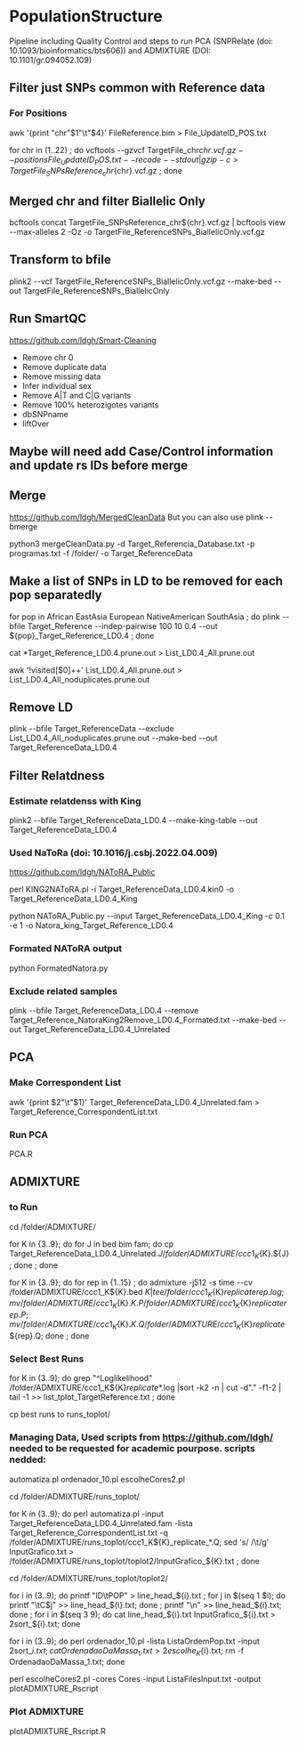 # PopulationStructure
Pipeline including Quality Control and steps to run PCA (SNPRelate (doi: 10.1093/bioinformatics/bts606)) and ADMIXTURE (DOI: 10.1101/gr.094052.109)

## Filter just SNPs common with  Reference data
### For Positions
awk '{print "chr"$1"\t"$4}' FileReference.bim > File_UpdateID_POS.txt
 
for chr in (1..22) ; do  vcftools --gzvcf TargetFile_chr${chr}.vcf.gz --positions File_UpdateID_POS.txt --recode --stdout | gzip -c > TargetFile_SNPsReference_chr${chr}.vcf.gz ; done

## Merged chr and filter Biallelic Only

bcftools concat TargetFile_SNPsReference_chr${chr}.vcf.gz  | bcftools view --max-alleles 2 -Oz -o TargetFile_ReferenceSNPs_BiallelicOnly.vcf.gz

## Transform to bfile
plink2 --vcf TargetFile_ReferenceSNPs_BiallelicOnly.vcf.gz --make-bed --out TargetFile_ReferenceSNPs_BiallelicOnly

## Run SmartQC
https://github.com/ldgh/Smart-Cleaning
- Remove chr 0
- Remove duplicate data
- Remove missing data
- Infer individual sex
- Remove A|T and C|G variants
- Remove 100% heterozigotes variants
- dbSNPname
- liftOver

## Maybe will need add Case/Control information and update rs IDs before merge

## Merge
https://github.com/ldgh/MergedCleanData
But you can also use plink --bmerge

python3 mergeCleanData.py -d Target_Referencia_Database.txt -p programas.txt -f /folder/ -o Target_ReferenceData

## Make a list of SNPs in LD to be removed for each pop separatedly
for pop in African EastAsia European NativeAmerican SouthAsia ; do plink --bfile Target_Reference --indep-pairwise 100 10 0.4 --out ${pop}_Target_Reference_LD0.4 ; done

cat *Target_Reference_LD0.4.prune.out > List_LD0.4_All.prune.out

awk '!visited[$0]++' List_LD0.4_All.prune.out > List_LD0.4_All_noduplicates.prune.out

## Remove LD
plink --bfile Target_ReferenceData  --exclude List_LD0.4_All_noduplicates.prune.out --make-bed --out Target_ReferenceData_LD0.4

## Filter Relatdness

### Estimate relatdenss with King
plink2 --bfile Target_ReferenceData_LD0.4 --make-king-table --out Target_ReferenceData_LD0.4

### Used NaToRa (doi: 10.1016/j.csbj.2022.04.009)
https://github.com/ldgh/NAToRA_Public

perl KING2NAToRA.pl -i Target_ReferenceData_LD0.4.kin0 -o Target_ReferenceData_LD0.4_King

python NAToRA_Public.py --input Target_ReferenceData_LD0.4_King -c 0.1 -e 1 -o Natora_king_Target_Reference_LD0.4

### Formated NAToRA output
python FormatedNatora.py

### Exclude related samples
plink --bfile Target_ReferenceData_LD0.4 --remove Target_Reference_NatoraKing2Remove_LD0.4_Formated.txt --make-bed --out Target_ReferenceData_LD0.4_Unrelated

## PCA

### Make Correspondent List
awk '{print $2"\t"$1}' Target_ReferenceData_LD0.4_Unrelated.fam > Target_Reference_CorrespondentList.txt

### Run PCA
PCA.R 

## ADMIXTURE
### to Run
cd /folder/ADMIXTURE/

for K in {3..9}; do for J in bed bim fam; do cp Target_ReferenceData_LD0.4_Unrelated.${J} /folder/ADMIXTURE/ccc1_K${K}.${J}; done ; done

for K in {3..9}; do for rep in {1..15} ; do admixture -j512 -s time --cv /folder/ADMIXTURE/ccc1_K${K}.bed ${K} | tee /folder/ccc1_K${K}_replicate_${rep}.log; mv /folder/ADMIXTURE/ccc1_K${K}.${K}.P /folder/ADMIXTURE/ccc1_K${K}_replicate_${rep}.P ; mv /folder/ADMIXTURE/ccc1_K${K}.${K}.Q /folder/ADMIXTURE/ccc1_K${K}_replicate_${rep}.Q; done ; done


### Select Best Runs
for K in (3..9); do grep "^Loglikelihood" /folder/ADMIXTURE/ccc1_K${K}_replicate_*.log |sort -k2 -n | cut -d"." -f1-2 | tail -1 >> list_tplot_TargetReference.txt ; done

cp best runs to runs_toplot/

### Managing Data, Used scripts from https://github.com/ldgh/ needed to be requested for academic pourpose. scripts nedded: 
automatiza.pl
ordenador_10.pl
escolheCores2.pl

cd /folder/ADMIXTURE/runs_toplot/

for K in (3..9); do perl automatiza.pl -input Target_ReferenceData_LD0.4_Unrelated.fam -lista Target_Reference_CorrespondentList.txt -q /folder/ADMIXTURE/runs_toplot/ccc1_K${K}_replicate_*.Q; sed 's/ /\t/g' InputGrafico.txt > /folder/ADMIXTURE/runs_toplot/toplot2/InputGrafico_${K}.txt ; done

cd /folder/ADMIXTURE/runs_toplot/toplot2/

for i in (3..9); do printf "ID\tPOP" > line_head_${i}.txt ; for j in $(seq 1 $i); do printf "\tC$j" >> line_head_${i}.txt; done ; printf "\n" >> line_head_${i}.txt; done ; for i in $(seq 3 9); do cat line_head_${i}.txt InputGrafico_${i}.txt > 2sort_${i}.txt; done

for i in (3..9); do perl ordenador_10.pl -lista ListaOrdemPop.txt -input 2sort_${i}.txt; cat OrdenadaoDaMassa_1.txt > 2escolhe_K${i}.txt; rm -f OrdenadaoDaMassa_1.txt; done

perl escolheCores2.pl -cores Cores -input ListaFilesInput.txt -output plotADMIXTURE_Rscript

### Plot ADMIXTURE

plotADMIXTURE_Rscript.R
